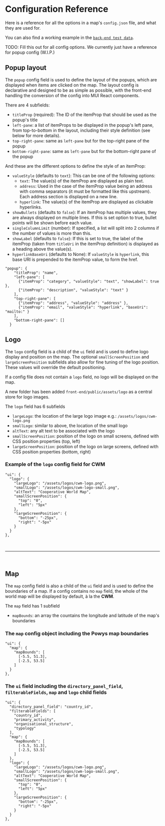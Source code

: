 # Configuration Reference

Here is a reference for all the options in a map's `config.json` file, and what they are used for.

You can also find a working example in the [`back-end test data`](https://github.com/DigitalCommons/mykomap-monolith/tree/main/apps/back-end/test/data/).

TODO: Fill this out for all config options. We currently just have a reference for popup config (W.I.P.)

## Popup layout

The `popup` config field is used to define the layout of the popups, which are displayed when items
are clicked on the map. The layout config is declarative and designed to be as simple as possible,
with the front-end handling the conversion of the config into MUI React components.

There are 4 subfields:

- `titleProp` (required): The ID of the itemProp that should be used as the popup's title
- `left-pane`: a list of itemProps to be displayed in the popup's left pane, from top-to-bottom in the layout, including their style definition (see below for more details).
- `top-right-pane`: same as `left-pane` but for the top-right pane of the popup
- `bottom-right-pane`: same as `left-pane` but for the bottom-right pane of the popup

And these are the different options to define the style of an itemProp:

- `valueStyle` (defaults to `text`): This can be one of the following options:
  - `text`: The value(s) of the itemProp are displayed as plain text.
  - `address`: Used in the case of the itemProp value being an address with comma separators (it must be formatted like this upstream). Each address section is displayed on a new line.
  - `hyperlink`: The value(s) of the itemProp are displayed as clickable hyperlinks.
- `showBullets` (defaults to `false`): If an itemProp has multiple values, they are always displayed on multiple lines. If this is set option to true, bullet points will be shown before each value.
- `singleColumnLimit` (number): If specified, a list will split into 2 columns if the number of values is more than this.
- `showLabel` (defaults to `false`): If this is set to true, the label of the itemProp (taken from `titleUri` in the itemProp definition) is displayed as a heading above the value(s).
- `hyperlinkBaseUri` (defaults to None): If `valueStyle` is `hyperlink`, this base URI is prepended to the itemProp value, to form the href.

```
"popup": {
    "titleProp": "name",
    "left-pane": [
      {"itemProp": "category", "valueStyle": "text", "showLabel": true },
      {"itemProp": "description", "valueStyle": "text" }
    ],
    "top-right-pane": [
      {"itemProp": "address", "valueStyle": "address" },
      {"itemProp": "email", "valueStyle": "hyperlink", "baseUri": "mailto:" }
    ],
    "bottom-right-pane": []
  }
```

## Logo

The `logo` config field is a child of the `ui` field and is used to define logo display and position on the map. The optional `smallScreenPosition` and `largeScreenPosition` subfields also allow for fine tuning of the logo position. These values will override the default positioning.

If a config file does not contain a `logo` field, no logo will be displayed on the map.

A new folder has been added `front-end/public/assets/logo` as a central store for logo images.

The `logo` field has 6 subfields

- `largeLogo`: the location of the large logo image e.g.: `/assets/logos/cwm-logo.png`
- `smallLogo`: similar to above, the location of the small logo
- `altText`: any alt text to be associated with the logo
- `smallScreenPosition`: position of the logo on small screens, defined with CSS position properties (top, left)
- `largeScreenPosition`: position of the logo on large screens, defined with CSS position properties (bottom, right)

### Example of the `logo` config field for **CWM**

```
"ui": {
  "logo": {
    "largeLogo": "/assets/logos/cwm-logo.png",
    "smallLogo": "/assets/logos/cwm-logo-small.png",
    "altText": "Cooperative World Map",
    "smallScreenPosition": {
      "top": "0",
      "left": "5px"
    },
    "largeScreenPosition": {
      "bottom": "-25px",
      "right": "-5px"
    }
  }
},
```

<br />

---

<br />

## Map

The `map` config field is also a child of the `ui` field and is used to define the boundaries of a map. If a config contains no `map` field, the whole of the world map will be displayed by default, à la the **CWM**.

The `map` field has 1 subfield

- `mapBounds`: an array the countains the longitude and latitude of the map's boundaries

### The `map` config object including the **Powys** map boundaries

```
"ui": {
  "map": {
    "mapBounds": [
      [-5.5, 51.3],
      [-2.5, 53.5]
    ]
  }
},
```

### The `ui` field including the `directory_panel_field`, `filterableFields`, `map` and `logo` child fields

```
"ui": {
  "directory_panel_field": "country_id",
  "filterableFields": [
    "country_id",
    "primary_activity",
    "organisational_structure",
    "typology"
  ],
  "map": {
    "mapBounds": [
      [-5.5, 51.3],
      [-2.5, 53.5]
    ]
  },
  "logo": {
    "largeLogo": "/assets/logos/cwm-logo.png",
    "smallLogo": "/assets/logos/cwm-logo-small.png",
    "altText": "Cooperative World Map",
    "smallScreenPosition": {
      "top": "0",
      "left": "5px"
    },
    "largeScreenPosition": {
      "bottom": "-25px",
      "right": "-5px"
    }
  }
},
```
